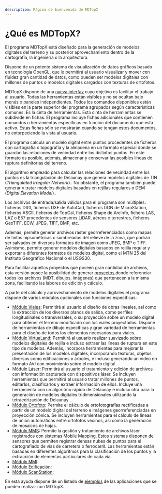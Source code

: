 ```yaml
---
description: Página de bienvenida de MDTopX
---
```


# ¿Qué es MDTopX?

El programa MDTopX está diseñado para la generación de modelos digitales del terreno y su posterior aprovechamiento dentro de la cartografía, la ingeniería o la arquitectura.

Dispone de un potente sistema de visualización de datos gráficos basado en tecnología OpenGL, que le permitirá al usuario visualizar y mover con fluidez gran cantidad de datos, como pueden ser modelos digitales con millones de puntos o modelos digitales cargados con texturas de ortofotos.

MDTopX dispone de una [nueva interfaz](interfaz-de-usuario.md) cuyo objetivo es facilitar el trabajo al usuario. Todas las herramientas están visibles y no se ocultan bajo menús o paneles independientes. Todos los comandos disponibles están visibles en la parte superior del programa agrupados según características comunes: Es la cinta de herramientas. Esta cinta de herramientas se subdivide en fichas. El programa incluye fichas adicionales que contienen comandos o herramientas específicas en función del documento que está activo. Estas fichas sólo se mostrarán cuando se tengan estos documentos, no entorpeciendo la vista al usuario.

El programa calcula un modelo digital entre puntos procedentes de ficheros con cartografía o topografía y la almacena en un formato especial donde se guardan las relaciones de vecindad entre los distintos puntos. En este formato es posible, además, almacenar y conservar las posibles líneas de ruptura definitorias del terreno.

El algoritmo empleado para calcular las relaciones de vecindad entre los puntos es la triangulación de Delaunay que genera modelos digitales de TIN \(_Triangulated Irregular Network_\) . No obstante, el programa también puede generar y tratar modelos digitales basados en rejillas regulares o DEM \(_Digital Elevation Model_\) .

Los archivos de entrada/salida válidos para el programa son múltiples: ficheros DIGI, ficheros DXF de AutoCad, ficheros DGN de MicroStation, ficheros ASCII, ficheros de TopCal, ficheros Shape de ArcInfo, fichero LAS, LAZ o E57 procedentes de sensores LiDAR, aéreos o terrestres, ficheros GeoTIFF, ECW, JPEG, TIFF, BMP, etc.

Además, permite generar archivos ráster georreferenciados como mapas de tintas hipsométricas o sombreados del relieve de la zona, que podrán ser salvados en diversos formatos de imagen como JPEG, BMP o TIFF. Asimismo, permite generar modelos digitales basados en rejilla regular y exportar a diferentes formatos de modelos digital, como el MTN 25 del Instituto Geográfico Nacional o el USGS30.

Para facilitar aquellos proyectos que poseen gran cantidad de archivos, esta versión posee la posibilidad de generar [proyectos ](../operaciones-con-archivos/proyectos-de-mdtopx.md)donde referenciar todos los archivos \(MDT, dibujos, imágenes\) que pertenecen a la misma zona, facilitando las labores de edición y cálculo.

A parte del cálculo y aprovechamiento de modelos digitales el programa dispone de varios módulos opcionales con funciones específicas:

* [Módulo Viales](../modulo-viales/): Permitirá al usuario el diseño de obras lineales, así como la extracción de los diversos planos de salida, como perfiles longitudinales o transversales, o su proyección sobre un modelo digital para obtener el terreno modificado con los viales proyectados. Dispone de herramientas de dibujo específicas y gran variedad de herramientas para el diseño de todos los elementos necesarios para viales.
* [Módulo VirtuaLand](../untitled-289/): Permitirá al usuario realizar suavizado sobre modelos digitales de rejilla e incluso extraer las líneas de ruptura en este tipo de modelos. Además, incorpora herramientas para mejorar la presentación de los modelos digitales, incorporando texturas, objetos diversos como edificaciones o árboles, e incluso generando un video en formato AVI con movimiento sobre el modelo digital.
* [Módulo Láser](../modulo-laser/): Permitirá al usuario el tratamiento y edición de archivos con información capturada con dispositivos láser. Se incluyen herramientas que permitirá al usuario tratar millones de puntos, editarlos, clasificarlos y extraer información de ellos. Incluye una herramienta con un algoritmo rápido de Delaunay e incluso otra para la generación de modelos digitales tridimensionales utilizando la tetraedrización de Delaunay .
* [Módulo Ortofoto](../modulo-ortofoto/): Permite el cálculo de ortofotografías rectificadas a partir de un modelo digital del terreno e imágenes georreferenciadas en proyección cónica. Se incluyen herramientas para el cálculo de líneas de unión automáticas entre ortofotos vecinos, así como la generación de mosaicos de hojas.
* [Módulo MMS](../modulo-mms/): Permite la gestión y tratamiento de archivos láser registrados con sistemas Mobile Mapping. Estos sistemas disponen de sensores que permiten registrar densas nubes de puntos para el cartografiado de vías de carretera o ferrocarril. Las herramientas están basadas en diferentes algoritmos para la clasificación de los puntos y la extracción de elementos particulares de cada vía.
* [Módulo MMI](../modulo-mmi/):
* [Módulo Edificación](../modulo-edificios/):
* [Módulo ScanStation](../modulo-scanstation/):

En esta ayuda dispone de un listado de [ejemplos](../ejemplos/) de las aplicaciones que se pueden realizar con MDTopX.


